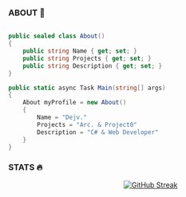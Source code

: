 ### ABOUT 🧩


```csharp

public sealed class About()
{
    public string Name { get; set; }
    public string Projects { get; set; }
    public string Description { get; set; }
}

public static async Task Main(string[] args)
{
    About myProfile = new About()
    {
        Name = "Dejv."
        Projects = "Arc. & Project0"
        Description = "C# & Web Developer"
    }
}
```

### STATS 🔥

                                 [![GitHub Streak](https://streak-stats.demolab.com?user=Dejv1s&theme=dark&hide_border=true)](https://git.io/streak-stats)

